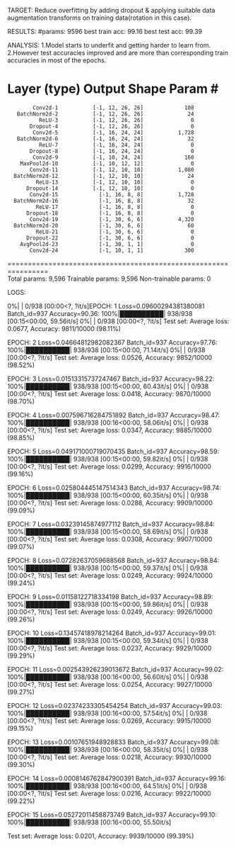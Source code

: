 TARGET:
Reduce overfitting by adding dropout & applying suitable data augmentation transforms on training data(rotation in this case).

RESULTS:
#params: 9596
best train acc: 99.16
best test acc: 99.39

ANALYSIS:
1.Model starts to underfit and getting harder to learn from.
2.However test accuracies improved and are more than corresponding train accuracies in most of the epochs.  

Layer (type)               Output Shape         Param #
================================================================
            Conv2d-1           [-1, 12, 26, 26]             108
       BatchNorm2d-2           [-1, 12, 26, 26]              24
              ReLU-3           [-1, 12, 26, 26]               0
           Dropout-4           [-1, 12, 26, 26]               0
            Conv2d-5           [-1, 16, 24, 24]           1,728
       BatchNorm2d-6           [-1, 16, 24, 24]              32
              ReLU-7           [-1, 16, 24, 24]               0
           Dropout-8           [-1, 16, 24, 24]               0
            Conv2d-9           [-1, 10, 24, 24]             160
        MaxPool2d-10           [-1, 10, 12, 12]               0
           Conv2d-11           [-1, 12, 10, 10]           1,080
      BatchNorm2d-12           [-1, 12, 10, 10]              24
             ReLU-13           [-1, 12, 10, 10]               0
          Dropout-14           [-1, 12, 10, 10]               0
           Conv2d-15             [-1, 16, 8, 8]           1,728
      BatchNorm2d-16             [-1, 16, 8, 8]              32
             ReLU-17             [-1, 16, 8, 8]               0
          Dropout-18             [-1, 16, 8, 8]               0
           Conv2d-19             [-1, 30, 6, 6]           4,320
      BatchNorm2d-20             [-1, 30, 6, 6]              60
             ReLU-21             [-1, 30, 6, 6]               0
          Dropout-22             [-1, 30, 6, 6]               0
        AvgPool2d-23             [-1, 30, 1, 1]               0
           Conv2d-24             [-1, 10, 1, 1]             300
================================================================  
Total params: 9,596
Trainable params: 9,596
Non-trainable params: 0  

LOGS:  

  0%|          | 0/938 [00:00<?, ?it/s]EPOCH: 1
Loss=0.09600294381380081 Batch_id=937 Accuracy=90.36: 100%|██████████| 938/938 [00:15<00:00, 59.56it/s]
  0%|          | 0/938 [00:00<?, ?it/s]
Test set: Average loss: 0.0677, Accuracy: 9811/10000 (98.11%)

EPOCH: 2
Loss=0.04664812982082367 Batch_id=937 Accuracy=97.76: 100%|██████████| 938/938 [00:15<00:00, 71.14it/s]
  0%|          | 0/938 [00:00<?, ?it/s]
Test set: Average loss: 0.0526, Accuracy: 9852/10000 (98.52%)

EPOCH: 3
Loss=0.01513315737247467 Batch_id=937 Accuracy=98.22: 100%|██████████| 938/938 [00:15<00:00, 60.43it/s]
  0%|          | 0/938 [00:00<?, ?it/s]
Test set: Average loss: 0.0418, Accuracy: 9870/10000 (98.70%)

EPOCH: 4
Loss=0.007596716284751892 Batch_id=937 Accuracy=98.47: 100%|██████████| 938/938 [00:16<00:00, 58.06it/s]
  0%|          | 0/938 [00:00<?, ?it/s]
Test set: Average loss: 0.0347, Accuracy: 9885/10000 (98.85%)

EPOCH: 5
Loss=0.049171000719070435 Batch_id=937 Accuracy=98.59: 100%|██████████| 938/938 [00:15<00:00, 59.82it/s]
  0%|          | 0/938 [00:00<?, ?it/s]
Test set: Average loss: 0.0299, Accuracy: 9916/10000 (99.16%)

EPOCH: 6
Loss=0.025804445147514343 Batch_id=937 Accuracy=98.74: 100%|██████████| 938/938 [00:15<00:00, 60.35it/s]
  0%|          | 0/938 [00:00<?, ?it/s]
Test set: Average loss: 0.0288, Accuracy: 9909/10000 (99.09%)

EPOCH: 7
Loss=0.03239145874977112 Batch_id=937 Accuracy=98.84: 100%|██████████| 938/938 [00:15<00:00, 58.69it/s]
  0%|          | 0/938 [00:00<?, ?it/s]
Test set: Average loss: 0.0308, Accuracy: 9907/10000 (99.07%)

EPOCH: 8
Loss=0.07282637059688568 Batch_id=937 Accuracy=98.84: 100%|██████████| 938/938 [00:15<00:00, 59.37it/s]
  0%|          | 0/938 [00:00<?, ?it/s]
Test set: Average loss: 0.0249, Accuracy: 9924/10000 (99.24%)

EPOCH: 9
Loss=0.01158122718334198 Batch_id=937 Accuracy=98.89: 100%|██████████| 938/938 [00:15<00:00, 59.86it/s]
  0%|          | 0/938 [00:00<?, ?it/s]
Test set: Average loss: 0.0249, Accuracy: 9926/10000 (99.26%)

EPOCH: 10
Loss=0.13457418978214264 Batch_id=937 Accuracy=99.01: 100%|██████████| 938/938 [00:15<00:00, 59.34it/s]
  0%|          | 0/938 [00:00<?, ?it/s]
Test set: Average loss: 0.0237, Accuracy: 9929/10000 (99.29%)

EPOCH: 11
Loss=0.002543926239013672 Batch_id=937 Accuracy=99.02: 100%|██████████| 938/938 [00:16<00:00, 56.60it/s]
  0%|          | 0/938 [00:00<?, ?it/s]
Test set: Average loss: 0.0254, Accuracy: 9927/10000 (99.27%)

EPOCH: 12
Loss=0.02374233305454254 Batch_id=937 Accuracy=99.03: 100%|██████████| 938/938 [00:16<00:00, 57.54it/s]
  0%|          | 0/938 [00:00<?, ?it/s]
Test set: Average loss: 0.0269, Accuracy: 9915/10000 (99.15%)

EPOCH: 13
Loss=0.00107651948928833 Batch_id=937 Accuracy=99.08: 100%|██████████| 938/938 [00:16<00:00, 58.35it/s]
  0%|          | 0/938 [00:00<?, ?it/s]
Test set: Average loss: 0.0218, Accuracy: 9930/10000 (99.30%)

EPOCH: 14
Loss=0.0008146762847900391 Batch_id=937 Accuracy=99.16: 100%|██████████| 938/938 [00:16<00:00, 64.51it/s]
  0%|          | 0/938 [00:00<?, ?it/s]
Test set: Average loss: 0.0216, Accuracy: 9922/10000 (99.22%)

EPOCH: 15
Loss=0.05272011458873749 Batch_id=937 Accuracy=99.10: 100%|██████████| 938/938 [00:16<00:00, 55.50it/s]

Test set: Average loss: 0.0201, Accuracy: 9939/10000 (99.39%)
